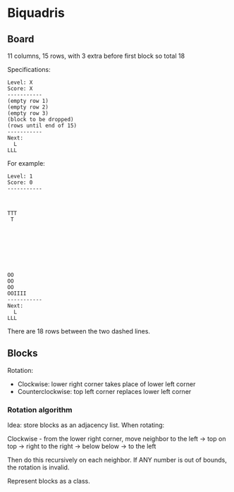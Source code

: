 # Biquadris

## Board
11 columns, 15 rows, with 3 extra before first block so total 18

Specifications:

```
Level: X
Score: X
-----------
(empty row 1)
(empty row 2)
(empty row 3)
(block to be dropped)
(rows until end of 15)
-----------
Next:
  L
LLL
```

For example:
```
Level: 1
Score: 0
-----------



TTT
 T








OO
OO
OO
OOIIII
-----------
Next:
  L
LLL
```

There are 18 rows between the two dashed lines.

## Blocks
Rotation:
- Clockwise: lower right corner takes place of lower left corner
- Counterclockwise: top left corner replaces lower left corner

### Rotation algorithm

Idea: store blocks as an adjacency list.
When rotating:

Clockwise - from the lower right corner, move
neighbor to the left -> top
on top -> right
to the right -> below
below -> to the left

Then do this recursively on each neighbor.
If ANY number is out of bounds, the rotation is invalid.

Represent blocks as a class.

